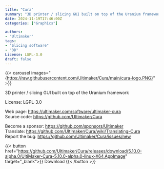 ```yaml
---
title: "Cura"
summary: "3D printer / slicing GUI built on top of the Uranium framework"
date: 2024-11-19T17:46:00Z
categories: ["Graphics"]

authors:
- "Ultimaker"
tags: 
- "Slicing software"
- "3D"
License: LGPL-3.0
draft: false
---
```


{{< carousel images="{https://raw.githubusercontent.com/Ultimaker/Cura/main/cura-logo.PNG}" >}}

3D printer / slicing GUI built on top of the Uranium framework

License: LGPL-3.0

Web page: <https://ultimaker.com/software/ultimaker-cura>  
Source code: <https://github.com/Ultimaker/Cura>

Become a sponsor: <https://github.com/sponsors/Ultimaker>  
Translate: <https://github.com/Ultimaker/Cura/wiki/Translating-Cura>  
Report the bug: <https://github.com/Ultimaker/Cura/issues/new>  

{{< button href="https://github.com/Ultimaker/Cura/releases/download/5.10.0-alpha.0/UltiMaker-Cura-5.10.0-alpha.0-linux-X64.AppImage" target="_blank">}}
Download
{{< /button >}}